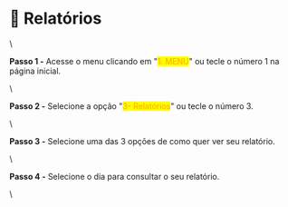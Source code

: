 # 📑 Relatórios

\


**Passo 1 -** Acesse o menu clicando em "<mark style="color:orange;">1. MENU</mark>" ou tecle o número 1 na página inicial.

\


**Passo 2 -** Selecione a opção "<mark style="color:orange;">3- Relatórios</mark>" ou tecle o número 3.

\


**Passo 3 -** Selecione uma das 3 opções de como quer ver seu relatório.

\


**Passo 4 -** Selecione o dia para consultar o seu relatório.

\
